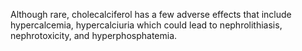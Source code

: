 Although rare, cholecalciferol has a few adverse effects that include hypercalcemia, hypercalciuria which could lead to nephrolithiasis, nephrotoxicity, and hyperphosphatemia.
